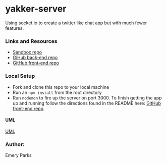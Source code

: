 # yakker-server
Using socket.io to create a twitter like chat app but with much fewer features.

### Links and Resources
* [Sandbox repo](https://codesandbox.io/s/ryzq74k9z4)
* [GiHub back-end repo](https://github.com/EmeryP/yakker-server)
* [GitHub front-end repo](https://github.com/EmeryP/yakker-client)


### Local Setup
* Fork and clone this repo to your local machine
* Run an `npm install` from the root directory
* Run `nodemon` to fire up the server on port 3000. To finish getting the app up and running follow the directions found in the README here: [GitHub front-end repo](https://github.com/EmeryP/yakker-client).

#### UML
[UML]()

### Author: 
Emery Parks
